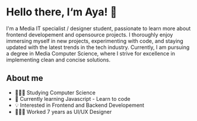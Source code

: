 # Hello there, I‘m Aya! 🤗
I'm a Media IT specialist / designer student, passionate to learn more about frontend developement and opensource projects. I thoroughly enjoy immersing myself in new projects, experimenting with code, and staying updated with the latest trends in the tech industry. Currently, I am pursuing a degree in Media Computer Science, where I strive for excellence in implementing clean and concise solutions.

## About me
- 👩🏻‍💻 Studying Computer Science 
- 🌱 Currently learning Javascript - Learn to code
- 💡 Interested in Frontend and Backend Developement
- 👩🏻‍🎨 Worked 7 years as UI/UX Designer